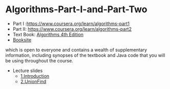 # Algorithms-Part-I-and-Part-Two

- Part I :https://www.coursera.org/learn/algorithms-part1
- Part II: https://www.coursera.org/learn/algorithms-part2
- Text Book: [Algorithms 4th Edition](https://www.amazon.com/Algorithms-4th-Robert-Sedgewick/dp/032157351X/ref=sr_1_2?dchild=1&keywords=Algorithms+%284th+Edition%29&qid=1607217892&s=books&sr=1-2)
- [Booksite](https://algs4.cs.princeton.edu/home/)

which is open to everyone and contains a wealth of supplementary information, including synopses of the textbook and Java code that you will be using throughout the course.
- Lecture slides
  - [1.Introduction](https://d18ky98rnyall9.cloudfront.net/_f61d4a32d33d174594ef36ee4f08611c_00Intro.pdf?Expires=1607385600&Signature=RX73Vo4yWvX~DQg8cLElNHLyJN5t71dlLlTdrWJnWI8q9cY~p9VBScBH102DvQRdddCF1c4K7NnDXVZIxC6Gm0LLneuA1WU6oDZQlFQ2rzaAJ3b-S7rpj2RK3okIs53nmd9RRCVzyC3S1eMeiIn0i9fbJES3ee-vjEW-xVcSfuA_&Key-Pair-Id=APKAJLTNE6QMUY6HBC5A)
  - [2.UnionFind](https://d18ky98rnyall9.cloudfront.net/_b65e7611894ba175de27bd14793f894a_15UnionFind.pdf?Expires=1607385600&Signature=W7Chb5onBZAPxD3W8XmnO4SYBEFtT65UylRvMg6TWFtDnWu1SIN-o2i3YuYEnOYyhX7I8w899l823k3Hk8p84sjIxiAKii2r2eKu0WlMNblW9liTRbDTEC2r~A2BFmSt~W85LWvlLl~ZIHvznI84uKmf~5d8ckrui1WnXi5-UcQ_&Key-Pair-Id=APKAJLTNE6QMUY6HBC5A)